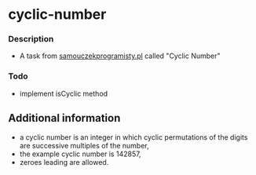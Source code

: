 # cyclic-number

### Description
- A task from [samouczekprogramisty.pl](http://www.samouczekprogramisty.pl/samouczek-na-rozmowie-czy-liczba-jest-cykliczna/) called "Cyclic Number"

### Todo
- implement isCyclic method

## Additional information
- a cyclic number is an integer in which cyclic permutations of the digits are successive multiples of the number,
- the example cyclic number is 142857,
- zeroes leading are allowed.

